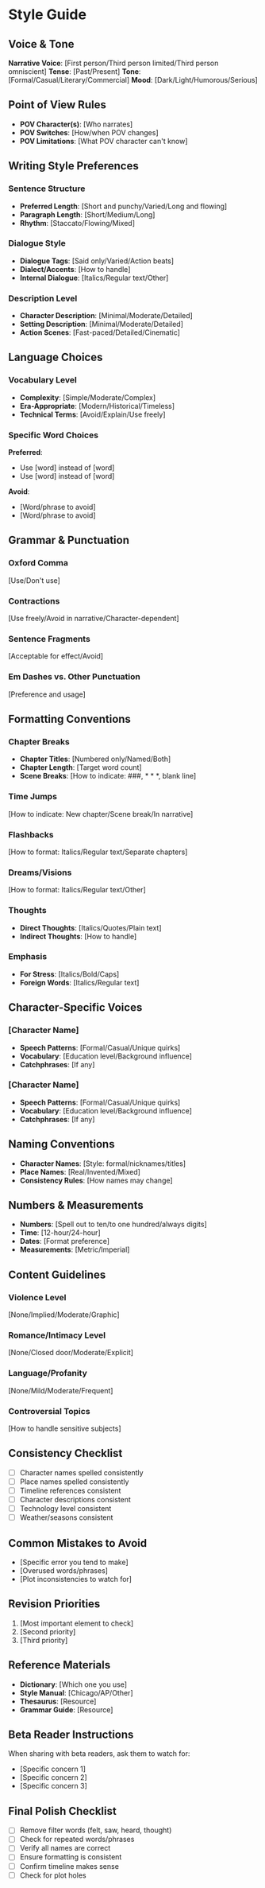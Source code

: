 # Style Guide

## Voice & Tone
**Narrative Voice**: [First person/Third person limited/Third person omniscient]
**Tense**: [Past/Present]
**Tone**: [Formal/Casual/Literary/Commercial]
**Mood**: [Dark/Light/Humorous/Serious]

## Point of View Rules
- **POV Character(s)**: [Who narrates]
- **POV Switches**: [How/when POV changes]
- **POV Limitations**: [What POV character can't know]

## Writing Style Preferences

### Sentence Structure
- **Preferred Length**: [Short and punchy/Varied/Long and flowing]
- **Paragraph Length**: [Short/Medium/Long]
- **Rhythm**: [Staccato/Flowing/Mixed]

### Dialogue Style
- **Dialogue Tags**: [Said only/Varied/Action beats]
- **Dialect/Accents**: [How to handle]
- **Internal Dialogue**: [Italics/Regular text/Other]

### Description Level
- **Character Description**: [Minimal/Moderate/Detailed]
- **Setting Description**: [Minimal/Moderate/Detailed]
- **Action Scenes**: [Fast-paced/Detailed/Cinematic]

## Language Choices

### Vocabulary Level
- **Complexity**: [Simple/Moderate/Complex]
- **Era-Appropriate**: [Modern/Historical/Timeless]
- **Technical Terms**: [Avoid/Explain/Use freely]

### Specific Word Choices
**Preferred**:
- Use [word] instead of [word]
- Use [word] instead of [word]

**Avoid**:
- [Word/phrase to avoid]
- [Word/phrase to avoid]

## Grammar & Punctuation

### Oxford Comma
[Use/Don't use]

### Contractions
[Use freely/Avoid in narrative/Character-dependent]

### Sentence Fragments
[Acceptable for effect/Avoid]

### Em Dashes vs. Other Punctuation
[Preference and usage]

## Formatting Conventions

### Chapter Breaks
- **Chapter Titles**: [Numbered only/Named/Both]
- **Chapter Length**: [Target word count]
- **Scene Breaks**: [How to indicate: ###, * * *, blank line]

### Time Jumps
[How to indicate: New chapter/Scene break/In narrative]

### Flashbacks
[How to format: Italics/Regular text/Separate chapters]

### Dreams/Visions
[How to format: Italics/Regular text/Other]

### Thoughts
- **Direct Thoughts**: [Italics/Quotes/Plain text]
- **Indirect Thoughts**: [How to handle]

### Emphasis
- **For Stress**: [Italics/Bold/Caps]
- **Foreign Words**: [Italics/Regular text]

## Character-Specific Voices

### [Character Name]
- **Speech Patterns**: [Formal/Casual/Unique quirks]
- **Vocabulary**: [Education level/Background influence]
- **Catchphrases**: [If any]

### [Character Name]
- **Speech Patterns**: [Formal/Casual/Unique quirks]
- **Vocabulary**: [Education level/Background influence]
- **Catchphrases**: [If any]

## Naming Conventions
- **Character Names**: [Style: formal/nicknames/titles]
- **Place Names**: [Real/Invented/Mixed]
- **Consistency Rules**: [How names may change]

## Numbers & Measurements
- **Numbers**: [Spell out to ten/to one hundred/always digits]
- **Time**: [12-hour/24-hour]
- **Dates**: [Format preference]
- **Measurements**: [Metric/Imperial]

## Content Guidelines

### Violence Level
[None/Implied/Moderate/Graphic]

### Romance/Intimacy Level
[None/Closed door/Moderate/Explicit]

### Language/Profanity
[None/Mild/Moderate/Frequent]

### Controversial Topics
[How to handle sensitive subjects]

## Consistency Checklist
- [ ] Character names spelled consistently
- [ ] Place names spelled consistently
- [ ] Timeline references consistent
- [ ] Character descriptions consistent
- [ ] Technology level consistent
- [ ] Weather/seasons consistent

## Common Mistakes to Avoid
- [Specific error you tend to make]
- [Overused words/phrases]
- [Plot inconsistencies to watch for]

## Revision Priorities
1. [Most important element to check]
2. [Second priority]
3. [Third priority]

## Reference Materials
- **Dictionary**: [Which one you use]
- **Style Manual**: [Chicago/AP/Other]
- **Thesaurus**: [Resource]
- **Grammar Guide**: [Resource]

## Beta Reader Instructions
When sharing with beta readers, ask them to watch for:
- [Specific concern 1]
- [Specific concern 2]
- [Specific concern 3]

## Final Polish Checklist
- [ ] Remove filter words (felt, saw, heard, thought)
- [ ] Check for repeated words/phrases
- [ ] Verify all names are correct
- [ ] Ensure formatting is consistent
- [ ] Confirm timeline makes sense
- [ ] Check for plot holes